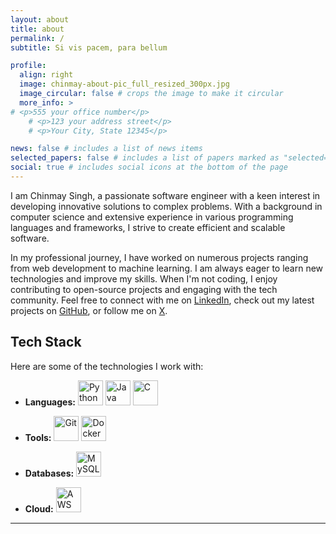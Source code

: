 ```yaml
---
layout: about
title: about
permalink: /
subtitle: Si vis pacem, para bellum

profile:
  align: right
  image: chinmay-about-pic_full_resized_300px.jpg
  image_circular: false # crops the image to make it circular
  more_info: >
# <p>555 your office number</p>
    # <p>123 your address street</p>
    # <p>Your City, State 12345</p>

news: false # includes a list of news items
selected_papers: false # includes a list of papers marked as "selected={true}"
social: true # includes social icons at the bottom of the page
---
```


I am Chinmay Singh, a passionate software engineer with a keen interest in developing innovative solutions to complex problems. With a background in computer science and extensive experience in various programming languages and frameworks, I strive to create efficient and scalable software.

In my professional journey, I have worked on numerous projects ranging from web development to machine learning. I am always eager to learn new technologies and improve my skills. When I'm not coding, I enjoy contributing to open-source projects and engaging with the tech community.
Feel free to connect with me on [LinkedIn](https://www.linkedin.com/in/singhchinmay/), check out my latest projects on [GitHub](https://github.com/SinghChinmayy), or follow me on [X](https://x.com/SinghChinmayy).

## Tech Stack
Here are some of the technologies I work with:

- **Languages:**
  <img src="https://cdn.jsdelivr.net/gh/devicons/devicon/icons/python/python-original.svg" alt="Python" width="40" height="40"/> 
  <img src="https://cdn.jsdelivr.net/gh/devicons/devicon/icons/java/java-original.svg" alt="Java" width="40" height="40"/> 
  <img src="https://cdn.jsdelivr.net/gh/devicons/devicon/icons/c/c-original.svg" alt="C" width="40" height="40"/> 

- **Tools:**
  <img src="https://cdn.jsdelivr.net/gh/devicons/devicon/icons/git/git-original.svg" alt="Git" width="40" height="40"/> 
  <img src="https://cdn.jsdelivr.net/gh/devicons/devicon/icons/docker/docker-original.svg" alt="Docker" width="40" height="40"/> 

- **Databases:**
  <img src="https://cdn.jsdelivr.net/gh/devicons/devicon/icons/mysql/mysql-original.svg" alt="MySQL" width="40" height="40"/> 

- **Cloud:**
  <img src="https://img.icons8.com/?size=100&id=33039&format=png&color=000000" alt="AWS" width="40" height="40"/> 
---